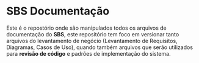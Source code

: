 # SBS Documentação

Este é o repostório onde são manipulados todos os arquivos de documentação do **SBS**, este repositório tem foco em versionar tanto arquivos do levantamento de negócio (Levantamento de Requisitos, Diagramas, Casos de Uso), quando também arquivos que serão utilizados para **revisão de código** e padrões de implementação do sistema.
